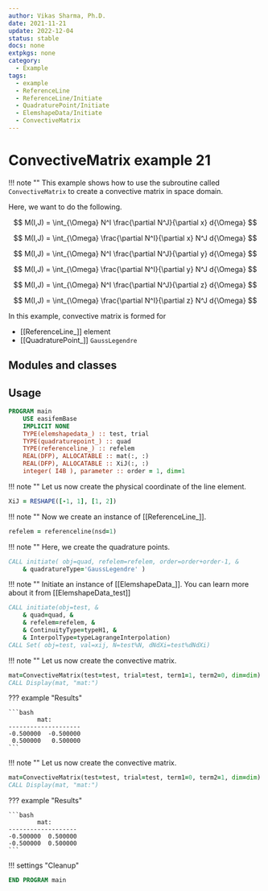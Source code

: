 ```yaml
---
author: Vikas Sharma, Ph.D.
date: 2021-11-21
update: 2022-12-04
status: stable
docs: none
extpkgs: none
category:
  - Example
tags:
  - example
  - ReferenceLine
  - ReferenceLine/Initiate
  - QuadraturePoint/Initiate
  - ElemshapeData/Initiate
  - ConvectiveMatrix
---
```


# ConvectiveMatrix example 21

!!! note ""
This example shows how to use the subroutine called `ConvectiveMatrix` to create a convective matrix in space domain.

Here, we want to do the following.

$$
M(I,J) = \int_{\Omega} N^I \frac{\partial N^J}{\partial x} d{\Omega}
$$

$$
M(I,J) = \int_{\Omega} \frac{\partial N^I}{\partial x} N^J d{\Omega}
$$

$$
M(I,J) = \int_{\Omega} N^I \frac{\partial N^J}{\partial y} d{\Omega}
$$

$$
M(I,J) = \int_{\Omega} \frac{\partial N^I}{\partial y} N^J d{\Omega}
$$

$$
M(I,J) = \int_{\Omega} N^I \frac{\partial N^J}{\partial z} d{\Omega}
$$

$$
M(I,J) = \int_{\Omega} \frac{\partial N^I}{\partial z} N^J d{\Omega}
$$

In this example, convective matrix is formed for

- [[ReferenceLine_]] element
- [[QuadraturePoint_]] `GaussLegendre`

## Modules and classes

## Usage

```fortran
PROGRAM main
    USE easifemBase
    IMPLICIT NONE
    TYPE(elemshapedata_) :: test, trial
    TYPE(quadraturepoint_) :: quad
    TYPE(referenceline_) :: refelem
    REAL(DFP), ALLOCATABLE :: mat(:, :)
    REAL(DFP), ALLOCATABLE :: XiJ(:, :)
    integer( I4B ), parameter :: order = 1, dim=1
```

!!! note ""
Let us now create the physical coordinate of the line element.

```fortran
XiJ = RESHAPE([-1, 1], [1, 2])
```

!!! note ""
Now we create an instance of [[ReferenceLine_]].

```fortran
refelem = referenceline(nsd=1)
```

!!! note ""
Here, we create the quadrature points.

```fortran
CALL initiate( obj=quad, refelem=refelem, order=order+order-1, &
    & quadratureType='GaussLegendre' )
```

!!! note ""
Initiate an instance of [[ElemshapeData_]]. You can learn more about it from [[ElemshapeData_test]]

```fortran
CALL initiate(obj=test, &
    & quad=quad, &
    & refelem=refelem, &
    & ContinuityType=typeH1, &
    & InterpolType=typeLagrangeInterpolation)
CALL Set( obj=test, val=xij, N=test%N, dNdXi=test%dNdXi)
```

!!! note ""
Let us now create the convective matrix.

```fortran
mat=ConvectiveMatrix(test=test, trial=test, term1=1, term2=0, dim=dim)
CALL Display(mat, "mat:")
```

??? example "Results"

    ```bash
            mat:
    --------------------
    -0.500000  -0.500000
     0.500000   0.500000
    ```

!!! note ""
Let us now create the convective matrix.

```fortran
mat=ConvectiveMatrix(test=test, trial=test, term1=0, term2=1, dim=dim)
CALL Display(mat, "mat:")
```

??? example "Results"

    ```bash
            mat:
    -------------------
    -0.500000  0.500000
    -0.500000  0.500000
    ```

!!! settings "Cleanup"

```fortran
END PROGRAM main
```
